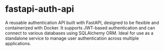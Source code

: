 # fastapi-auth-api
A reusable authentication API built with FastAPI, designed to be flexible and containerized with Docker. It supports JWT-based authentication and can connect to various databases using SQLAlchemy ORM. Ideal for use as a standalone service to manage user authentication across multiple applications.
